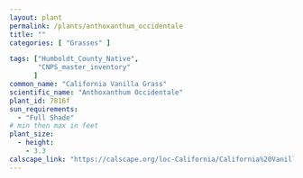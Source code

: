 ```yaml
---
layout: plant                                                              
permalink: /plants/anthoxanthum_occidentale
title: ""
categories: [ "Grasses" ]

tags: ["Humboldt_County_Native",
       "CNPS_master_inventory"
      ]
common_name: "California Vanilla Grass"
scientific_name: "Anthoxanthum Occidentale"
plant_id: 7816f
sun_requirements:
  - "Full Shade"
# min then max in feet
plant_size:
  - height: 
    - 3.3
calscape_link: "https://calscape.org/loc-California/California%20Vanilla%20Grass%20(Anthoxanthum%20occidentale)"
---
```


